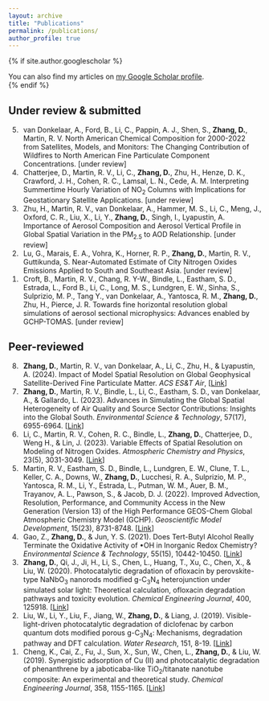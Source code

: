 ```yaml
---
layout: archive
title: "Publications"
permalink: /publications/
author_profile: true
---
```


{% if site.author.googlescholar %}
  <div class="wordwrap">You can also find my articles on <a href="{{site.author.googlescholar}}">my Google Scholar profile</a>.</div>
{% endif %}

Under review & submitted
-----
<ol reversed>
<li style="padding-left: 6px;"> van Donkelaar, A., Ford, B., Li, C., Pappin, A. J., Shen, S., <b>Zhang, D.</b>, Martin, R. V. North American Chemical Composition for 2000-2022 from Satellites, Models, and Monitors: The Changing Contribution of Wildfires to North American Fine Particulate Component Concentrations. [under review] </li>

<li style="padding-left: 6px;"> Chatterjee, D., Martin, R. V., Li, C., <b>Zhang, D.</b>, Zhu, H., Henze, D. K., Crawford, J. H., Cohen, R. C., Lamsal, L. N., Cede, A. M. Interpreting Summertime Hourly Variation of NO<sub>2</sub> Columns with Implications for Geostationary Satellite Applications. [under review] </li>

<li style="padding-left: 6px;"> Zhu, H., Martin, R. V., van Donkelaar, A., Hammer, M. S., Li, C., Meng, J., Oxford, C. R., Liu, X., Li, Y., <b>Zhang, D.</b>, Singh, I., Lyapustin, A. Importance of Aerosol Composition and Aerosol Vertical Profile in Global Spatial Variation in the PM<sub>2.5</sub> to AOD Relationship. [under review] </li>

<li style="padding-left: 6px;"> Lu, G., Marais, E. A., Vohra, K., Horner, R. P., <b>Zhang, D.</b>, Martin, R. V., Guttikunda, S. Near-Automated Estimate of City Nitrogen Oxides Emissions Applied to South and Southeast Asia. [under review] </li>

<li style="padding-left: 6px;"> Croft, B., Martin, R. V., Chang, R. Y-W., Bindle, L., Eastham, S. D., Estrada, L., Ford B., Li, C., Long, M. S., Lundgren, E. W., Sinha, S., Sulprizio, M. P., Tang Y., van Donkelaar, A., Yantosca, R. M., <b>Zhang, D.</b>, Zhu, H., Pierce, J. R. Towards fine horizontal resolution global simulations of aerosol sectional microphysics: Advances enabled by GCHP-TOMAS. [under review] </li>

</ol>

Peer-reviewed
-----
<ol reversed>
<li style="padding-left: 6px;"> <b>Zhang, D.</b>, Martin, R. V., van Donkelaar, A., Li, C., Zhu, H., & Lyapustin, A. (2024). Impact of Model Spatial Resolution on Global Geophysical Satellite-Derived Fine Particulate Matter. <i>ACS ES&T Air</i>, [<a href="https://doi.org/10.1021/acsestair.4c00084">Link</a>] </li>

<li style="padding-left: 6px;"> <b>Zhang, D.</b>, Martin, R. V., Bindle, L., Li, C., Eastham, S. D., van Donkelaar, A., & Gallardo, L. (2023). Advances in Simulating the Global Spatial Heterogeneity of Air Quality and Source Sector Contributions: Insights into the Global South. <i>Environmental Science & Technology</i>, 57(17), 6955-6964. [<a href="https://doi.org/10.1021/acs.est.2c07253">Link</a>] </li>

<li style="padding-left: 6px;"> Li, C., Martin, R. V., Cohen, R. C., Bindle, L., <b>Zhang, D.</b>, Chatterjee, D., Weng H., & Lin, J. (2023). Variable Effects of Spatial Resolution on Modeling of Nitrogen Oxides. <i>Atmospheric Chemistry and Physics</i>, 23(5), 3031-3049. [<a href="https://doi.org/10.5194/acp-23-3031-2023">Link</a>] </li>

<li style="padding-left: 6px;"> Martin, R. V., Eastham, S. D., Bindle, L., Lundgren, E. W., Clune, T. L., Keller, C. A., Downs, W., <b>Zhang, D.</b>, Lucchesi, R. A., Sulprizio, M. P., Yantosca, R. M., Li, Y., Estrada, L., Putman, W. M., Auer, B. M., Trayanov, A. L., Pawson, S., & Jacob, D. J. (2022). Improved Advection, Resolution, Performance, and Community Access in the New Generation (Version 13) of the High Performance GEOS-Chem Global Atmospheric Chemistry Model (GCHP). <i>Geoscientific Model Development</i>, 15(23), 8731-8748. [<a href="https://doi.org/10.5194/gmd-15-8731-2022">Link</a>] </li>

<li style="padding-left: 6px;"> Gao, Z., <b>Zhang, D.</b>, & Jun, Y. S. (2021). Does Tert-Butyl Alcohol Really Terminate the Oxidative Activity
of &#x2022;OH in Inorganic Redox Chemistry? <i>Environmental Science & Technology</i>, 55(15), 10442-10450. [<a href="https://doi.org/10.1021/acs.est.1c01578">Link</a>] </li>

<li style="padding-left: 6px;"> <b>Zhang, D.</b>, Qi, J., Ji, H., Li, S., Chen, L., Huang, T., Xu, C., Chen, X., & Liu, W. (2020). Photocatalytic degradation of ofloxacin by perovskite-type NaNbO<sub>3</sub> nanorods modified g-C<sub>3</sub>N<sub>4</sub> heterojunction under simulated solar light: Theoretical calculation, ofloxacin degradation pathways and toxicity evolution. <i>Chemical Engineering Journal</i>, 400, 125918. [<a href="https://doi.org/10.1016/j.cej.2020.125918">Link</a>] </li>

<li style="padding-left: 6px;"> Liu, W., Li, Y., Liu, F., Jiang, W., <b>Zhang, D.</b>, & Liang, J. (2019). Visible-light-driven photocatalytic
degradation of diclofenac by carbon quantum dots modified porous g-C<sub>3</sub>N<sub>4</sub>: Mechanisms,
degradation pathway and DFT calculation. <i>Water Research</i>, 151, 8-19. [<a href="https://doi.org/10.1016/j.watres.2018.11.084">Link</a>] </li>

<li style="padding-left: 6px;"> Cheng, K., Cai, Z., Fu, J., Sun, X., Sun, W., Chen, L., <b>Zhang, D.</b>, & Liu, W. (2019). Synergistic adsorption
of Cu (II) and photocatalytic degradation of phenanthrene by a jaboticaba-like TiO<sub>2</sub>/titanate
nanotube composite: An experimental and theoretical study. <i>Chemical Engineering Journal</i>, 358,
1155-1165. [<a href="https://doi.org/10.1016/j.cej.2018.10.114">Link</a>] </li>
</ol>